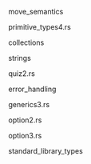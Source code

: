 move_semantics

primitive_types4.rs

collections

strings

quiz2.rs

error_handling

generics3.rs

option2.rs

option3.rs

standard_library_types
